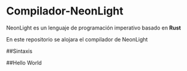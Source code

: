 # Compilador-NeonLight

NeonLight es un lenguaje de programación imperativo basado en **Rust**

En este repositorio se alojara el compilador de NeonLight

##Sintaxis

##Hello World
